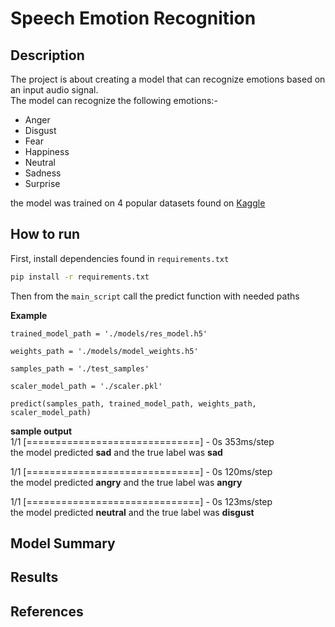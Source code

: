 # Speech Emotion Recognition 

 
## **Description**   
The project is about creating a model that can recognize emotions based on an input audio signal. <br />
The model can recognize the following emotions:-
- Anger
- Disgust
- Fear
- Happiness
- Neutral
- Sadness
- Surprise

the model was trained on 4 popular datasets found on 
[Kaggle](https://www.kaggle.com/datasets/dmitrybabko/speech-emotion-recognition-en)

## **How to run**   
First, install dependencies found in `requirements.txt`


```bash   
pip install -r requirements.txt
 ```
Then
from the `main_script` call the predict function with needed paths


**Example**

```
trained_model_path = './models/res_model.h5'

weights_path = './models/model_weights.h5'

samples_path = './test_samples'

scaler_model_path = './scaler.pkl'

predict(samples_path, trained_model_path, weights_path, scaler_model_path)

```

**sample output** <br />
1/1 [==============================] - 0s 353ms/step  <br />
the model predicted  **sad**  and the true label was  **sad**  <br />

1/1 [==============================] - 0s 120ms/step <br />
the model predicted  **angry**  and the true label was  **angry**  <br />

1/1 [==============================] - 0s 123ms/step <br />
the model predicted  **neutral**  and the true label was  **disgust** <br />


## Model Summary

## Results

## References

